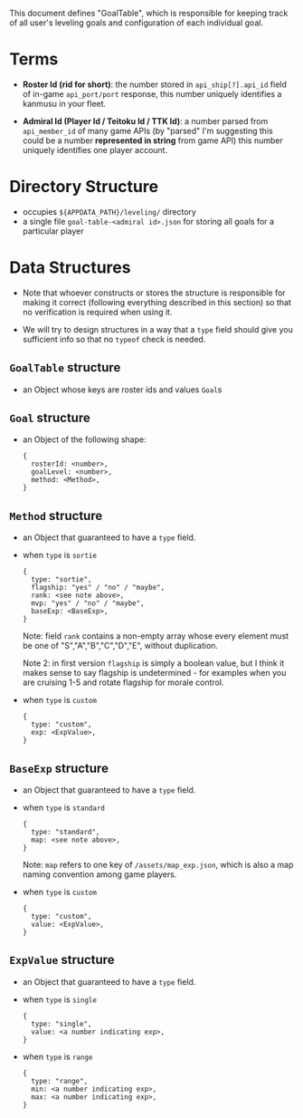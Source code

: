 This document defines "GoalTable",
which is responsible for keeping track of all user's leveling goals
and configuration of each individual goal.

# Terms

- **Roster Id (rid for short)**: the number stored in
  `api_ship[?].api_id` field of in-game `api_port/port` response,
  this number uniquely identifies a kanmusu in your fleet.

- **Admiral Id (Player Id / Teitoku Id / TTK Id)**: a number
  parsed from `api_member_id` of many game APIs
  (by "parsed" I'm suggesting this could be a number **represented in string** from game API)
  this number uniquely identifies one player account.

# Directory Structure

- occupies `${APPDATA_PATH}/leveling/` directory
- a single file `goal-table-<admiral id>.json` for storing all goals for a particular player

# Data Structures

- Note that whoever constructs or stores the structure is responsible for making it correct
  (following everything described in this section)
  so that no verification is required when using it.

- We will try to design structures in a way that a `type` field should give you sufficient
  info so that no `typeof` check is needed.

## `GoalTable` structure

- an Object whose keys are roster ids and values `Goal`s

## `Goal` structure

- an Object of the following shape:

    ```
    {
      rosterId: <number>,
      goalLevel: <number>,
      method: <Method>,
    }
    ```

## `Method` structure

- an Object that guaranteed to have a `type` field.

- when `type` is `sortie`

    ```
    {
      type: "sortie",
      flagship: "yes" / "no" / "maybe",
      rank: <see note above>,
      mvp: "yes" / "no" / "maybe",
      baseExp: <BaseExp>,
    }
    ```

    Note: field `rank` contains a non-empty array whose every element
    must be one of "S","A","B","C","D","E", without duplication.

    Note 2: in first version `flagship` is simply a boolean value,
    but I think it makes sense to say flagship is undetermined - for examples
    when you are cruising 1-5 and rotate flagship for morale control.

- when `type` is `custom`

    ```
    {
      type: "custom",
      exp: <ExpValue>,
    }
    ```

## `BaseExp` structure

- an Object that guaranteed to have a `type` field.

- when `type` is `standard`

    ```
    {
      type: "standard",
      map: <see note above>,
    }
    ```

    Note: `map` refers to one key of `/assets/map_exp.json`,
    which is also a map naming convention among game players.

- when `type` is `custom`

    ```
    {
      type: "custom",
      value: <ExpValue>,
    }
    ```

## `ExpValue` structure

- an Object that guaranteed to have a `type` field.

- when `type` is `single`

    ```
    {
      type: "single",
      value: <a number indicating exp>,
    }
    ```

- when `type` is `range`

    ```
    {
      type: "range",
      min: <a number indicating exp>,
      max: <a number indicating exp>,
    }
    ```
